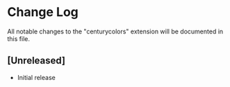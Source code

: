 # Change Log

All notable changes to the "centurycolors" extension will be documented in this file.

## [Unreleased]

- Initial release
